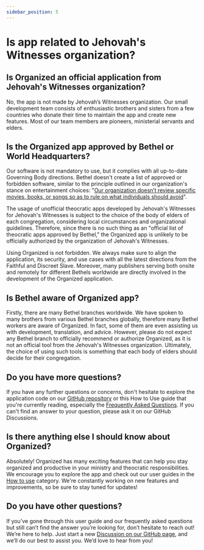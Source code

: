```yaml
---
sidebar_position: 5
---
```


# Is app related to Jehovah's Witnesses organization?

## Is Organized an official application from Jehovah's Witnesses organization?

No, the app is not made by Jehovah’s Witnesses organization. Our small development team consists of enthusiastic brothers and sisters from a few countries who donate their time to maintain the app and create new features. Most of our team members are pioneers, ministerial servants and elders.

## Is the Organized app approved by Bethel or World Headquarters?

Our software is not mandatory to use, but it complies with all up-to-date Governing Body directions. Bethel doesn't create a list of approved or forbidden software, similar to the principle outlined in our organization's stance on entertainment choices: "[Our organization doesn’t review specific movies, books, or songs so as to rule on what individuals should avoid](https://www.jw.org/en/jehovahs-witnesses/faq/do-jehovahs-witnesses-ban-certain-entertainment/)".

The usage of unofficial theocratic apps developed by Jehovah's Witnesses for Jehovah's Witnesses is subject to the choice of the body of elders of each congregation, considering local circumstances and organizational guidelines. Therefore, since there is no such thing as an "official list of theocratic apps approved by Bethel," the Organized app is unlikely to be officially authorized by the organization of Jehovah's Witnesses.

Using Organized is not forbidden. We always make sure to align the application, its security, and use cases with all the latest directions from the Faithful and Discreet Slave. Moreover, many publishers serving both onsite and remotely for different Bethels worldwide are directly involved in the development of the Organized application.

## Is Bethel aware of Organized app?

Firstly, there are many Bethel branches worldwide. We have spoken to many brothers from various Bethel branches globally, therefore many Bethel workers are aware of Organized. In fact, some of them are even assisting us with development, translation, and advice. However, please do not expect any Bethel branch to officially recommend or authorize Organized, as it is not an official tool from the Jehovah's Witnesses organization. Ultimately, the choice of using such tools is something that each body of elders should decide for their congregation.

## Do you have more questions?

If you have any further questions or concerns, don't hesitate to explore the application code on our [GitHub repository](https://github.com/sws2apps/organized-app) or this How to Use guide that you're currently reading, especially the [Frequently Asked Questions](../faq). If you can't find an answer to your question, please ask it on our GitHub Discussions.

## Is there anything else I should know about Organized?

Absolutely! Organized has many exciting features that can help you stay organized and productive in your ministry and theocratic responsibilities. We encourage you to explore the app and check out our user guides in the [How to use](../how-to-use) category. We're constantly working on new features and improvements, so be sure to stay tuned for updates!

## Do you have other questions?

If you’ve gone through this user guide and our frequently asked questions but still can’t find the answer you’re looking for, don’t hesitate to reach out! We’re here to help. Just start a new [Discussion on our GitHub page](https://github.com/sws2apps/organized-app/discussions), and we’ll do our best to assist you. We’d love to hear from you!